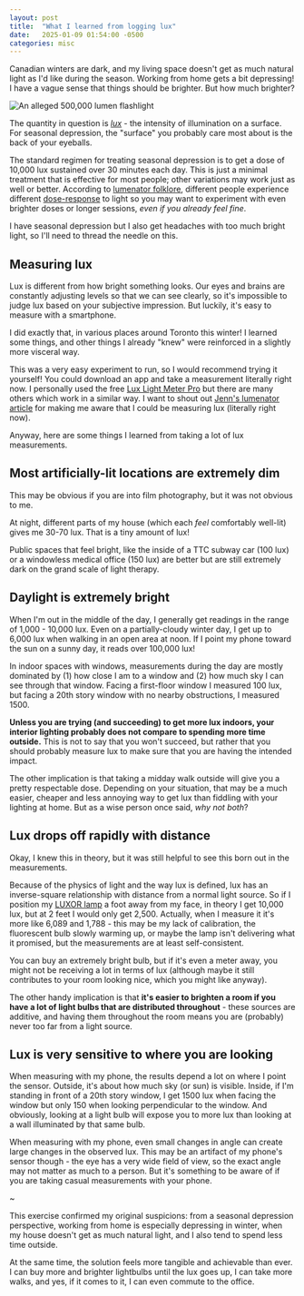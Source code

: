 ```yaml
---
layout: post
title:  "What I learned from logging lux"
date:   2025-01-09 01:54:00 -0500
categories: misc
---
```


Canadian winters are dark, and my living space doesn't get as much natural light as I'd like during the season. Working from home gets a bit depressing! I have a vague sense that things should be brighter. But how much brighter?

![An alleged 500,000 lumen flashlight]({{site.baseurl}}/images/500k-lumen-flashlight.jpg)

The quantity in question is [*lux*](https://en.wikipedia.org/wiki/Lux) - the intensity of illumination on a surface. For seasonal depression, the "surface" you probably care most about is the back of your eyeballs.

The standard regimen for treating seasonal depression is to get a dose of 10,000 lux sustained over 30 minutes each day. This is just a minimal treatment that is effective for most people; other variations may work just as well or better. According to [lumenator folklore](https://www.lesswrong.com/posts/hC2NFsuf5anuGadFm/how-to-build-a-lumenator), different people experience different [dose-response](https://en.wikipedia.org/wiki/Dose%E2%80%93response_relationship) to light so you may want to experiment with even brighter doses or longer sessions, *even if you already feel fine*.

I have seasonal depression but I also get headaches with too much bright light, so I'll need to thread the needle on this.

## Measuring lux

Lux is different from how bright something looks. Our eyes and brains are constantly adjusting levels so that we can see clearly, so it's impossible to judge lux based on your subjective impression. But luckily, it's easy to measure with a smartphone.

I did exactly that, in various places around Toronto this winter! I learned some things, and other things I already "knew" were reinforced in a slightly more visceral way.

This was a very easy experiment to run, so I would recommend trying it yourself! You could download an app and take a measurement literally right now. I personally used the free [Lux Light Meter Pro](https://play.google.com/store/apps/details?id=com.doggoapps.luxlight&hl=en_CA) but there are many others which work in a similar way. I want to shout out [Jenn's lumenator article](https://jenn.site/2022/11/lumenators-theyre-really-good/) for making me aware that I could be measuring lux (literally right now).

Anyway, here are some things I learned from taking a lot of lux measurements.

## Most artificially-lit locations are extremely dim

This may be obvious if you are into film photography, but it was not obvious to me.

At night, different parts of my house (which each *feel* comfortably well-lit) gives me 30-70 lux. That is a tiny amount of lux!

Public spaces that feel bright, like the inside of a TTC subway car (100 lux) or a windowless medical office (150 lux) are better but are still extremely dark on the grand scale of light therapy.

## Daylight is extremely bright

When I'm out in the middle of the day, I generally get readings in the range of 1,000 - 10,000 lux. Even on a partially-cloudy winter day, I get up to 6,000 lux when walking in an open area at noon. If I point my phone toward the sun on a sunny day, it reads over 100,000 lux!

In indoor spaces with windows, measurements during the day are mostly dominated by (1) how close I am to a window and (2) how much sky I can see through that window. Facing a first-floor window I measured 100 lux, but facing a 20th story window with no nearby obstructions, I measured 1500.

**Unless you are trying (and succeeding) to get more lux indoors, your interior lighting probably does not compare to spending more time outside.** This is not to say that you won't succeed, but rather that you should probably measure lux to make sure that you are having the intended impact.

The other implication is that taking a midday walk outside will give you a pretty respectable dose. Depending on your situation, that may be a much easier, cheaper and less annoying way to get lux than fiddling with your lighting at home. But as a wise person once said, *why not both*?
## Lux drops off rapidly with distance

Okay, I knew this in theory, but it was still helpful to see this born out in the measurements.

Because of the physics of light and the way lux is defined, lux has an inverse-square relationship with distance from a normal light source. So if I position my [LUXOR lamp](https://northernlighttechnologies.com/en-ca/shop/luxor-desk-lamp-2/) a foot away from my face, in theory I get 10,000 lux, but at 2 feet I would only get 2,500. Actually, when I measure it it's more like 6,089 and 1,788 - this may be my lack of calibration, the fluorescent bulb slowly warming up, or maybe the lamp isn't delivering what it promised, but the measurements are at least self-consistent.

You can buy an extremely bright bulb, but if it's even a meter away, you might not be receiving a lot in terms of lux (although maybe it still contributes to your room looking nice, which you might like anyway).

The other handy implication is that **it's easier to brighten a room if you have a lot of light bulbs that are distributed throughout** - these sources are additive, and having them throughout the room means you are (probably) never too far from a light source.

## Lux is very sensitive to where you are looking

When measuring with my phone, the results depend a lot on where I point the sensor. Outside, it's about how much sky (or sun) is visible. Inside, if I'm standing in front of a 20th story window, I get 1500 lux when facing the window but only 150 when looking perpendicular to the window. And obviously, looking at a light bulb will expose you to more lux than looking at a wall illuminated by that same bulb.

When measuring with my phone, even small changes in angle can create large changes in the observed lux. This may be an artifact of my phone's sensor though - the eye has a very wide field of view, so the exact angle may not matter as much to a person. But it's something to be aware of if you are taking casual measurements with your phone.

~

This exercise confirmed my original suspicions: from a seasonal depression perspective, working from home is especially depressing in winter, when my house doesn't get as much natural light, and I also tend to spend less time outside.

At the same time, the solution feels more tangible and achievable than ever. I can buy more and brighter lightbulbs until the lux goes up, I can take more walks, and yes, if it comes to it, I can even commute to the office.
